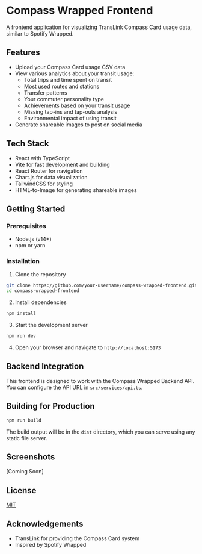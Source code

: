 # Compass Wrapped Frontend

A frontend application for visualizing TransLink Compass Card usage data, similar to Spotify Wrapped.

## Features

- Upload your Compass Card usage CSV data
- View various analytics about your transit usage:
  - Total trips and time spent on transit
  - Most used routes and stations
  - Transfer patterns
  - Your commuter personality type
  - Achievements based on your transit usage
  - Missing tap-ins and tap-outs analysis
  - Environmental impact of using transit
- Generate shareable images to post on social media

## Tech Stack

- React with TypeScript
- Vite for fast development and building
- React Router for navigation
- Chart.js for data visualization
- TailwindCSS for styling
- HTML-to-Image for generating shareable images

## Getting Started

### Prerequisites

- Node.js (v14+)
- npm or yarn

### Installation

1. Clone the repository
```bash
git clone https://github.com/your-username/compass-wrapped-frontend.git
cd compass-wrapped-frontend
```

2. Install dependencies
```bash
npm install
```

3. Start the development server
```bash
npm run dev
```

4. Open your browser and navigate to `http://localhost:5173`

## Backend Integration

This frontend is designed to work with the Compass Wrapped Backend API. You can configure the API URL in `src/services/api.ts`.

## Building for Production

```bash
npm run build
```

The build output will be in the `dist` directory, which you can serve using any static file server.

## Screenshots

[Coming Soon]

## License

[MIT](LICENSE)

## Acknowledgements

- TransLink for providing the Compass Card system
- Inspired by Spotify Wrapped
